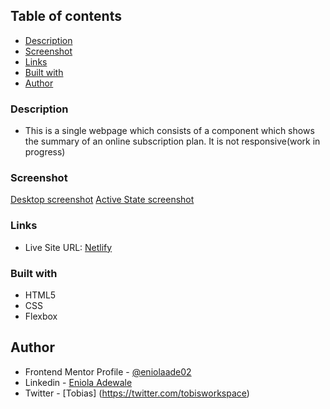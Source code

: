 
## Table of contents
- [Description](#description)
- [Screenshot](#screenshot)
- [Links](#links)
- [Built with](#built-with)
- [Author](#author)

### Description
- This is a single webpage which consists of a component which shows the summary of an online subscription plan. It is not responsive(work in progress)

### Screenshot

[Desktop screenshot](/images/desktop%20screenshot.png)
[Active State screenshot](/images/active%20desktop%20screenshot.png)



### Links

- Live Site URL: [Netlify](https://ordersummarycomponentbyeniola.netlify.app/)

### Built with

- HTML5
- CSS
- Flexbox


## Author
- Frontend Mentor Profile - [@eniolaade02](https://www.frontendmentor.io/profile/eniolaade02)
- Linkedin - [Eniola Adewale](https://www.linkedin.com/in/eniolaade/)
- Twitter - [Tobias] (https://twitter.com/tobisworkspace)

